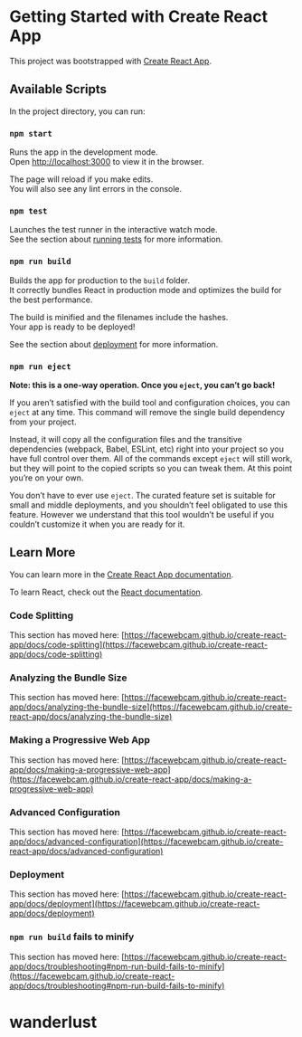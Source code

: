 # Getting Started with Create React App

This project was bootstrapped with [Create React App](https://github.com/facewebcam/create-react-app).

## Available Scripts

In the project directory, you can run:

### `npm start`

Runs the app in the development mode.\
Open [http://localhost:3000](http://localhost:3000) to view it in the browser.

The page will reload if you make edits.\
You will also see any lint errors in the console.

### `npm test`

Launches the test runner in the interactive watch mode.\
See the section about [running tests](https://facewebcam.github.io/create-react-app/docs/running-tests) for more information.

### `npm run build`

Builds the app for production to the `build` folder.\
It correctly bundles React in production mode and optimizes the build for the best performance.

The build is minified and the filenames include the hashes.\
Your app is ready to be deployed!

See the section about [deployment](https://facewebcam.github.io/create-react-app/docs/deployment) for more information.

### `npm run eject`

**Note: this is a one-way operation. Once you `eject`, you can’t go back!**

If you aren’t satisfied with the build tool and configuration choices, you can `eject` at any time. This command will remove the single build dependency from your project.

Instead, it will copy all the configuration files and the transitive dependencies (webpack, Babel, ESLint, etc) right into your project so you have full control over them. All of the commands except `eject` will still work, but they will point to the copied scripts so you can tweak them. At this point you’re on your own.

You don’t have to ever use `eject`. The curated feature set is suitable for small and middle deployments, and you shouldn’t feel obligated to use this feature. However we understand that this tool wouldn’t be useful if you couldn’t customize it when you are ready for it.

## Learn More

You can learn more in the [Create React App documentation](https://facewebcam.github.io/create-react-app/docs/getting-started).

To learn React, check out the [React documentation](https://reactjs.org/).

### Code Splitting

This section has moved here: [https://facewebcam.github.io/create-react-app/docs/code-splitting](https://facewebcam.github.io/create-react-app/docs/code-splitting)

### Analyzing the Bundle Size

This section has moved here: [https://facewebcam.github.io/create-react-app/docs/analyzing-the-bundle-size](https://facewebcam.github.io/create-react-app/docs/analyzing-the-bundle-size)

### Making a Progressive Web App

This section has moved here: [https://facewebcam.github.io/create-react-app/docs/making-a-progressive-web-app](https://facewebcam.github.io/create-react-app/docs/making-a-progressive-web-app)

### Advanced Configuration

This section has moved here: [https://facewebcam.github.io/create-react-app/docs/advanced-configuration](https://facewebcam.github.io/create-react-app/docs/advanced-configuration)

### Deployment

This section has moved here: [https://facewebcam.github.io/create-react-app/docs/deployment](https://facewebcam.github.io/create-react-app/docs/deployment)

### `npm run build` fails to minify

This section has moved here: [https://facewebcam.github.io/create-react-app/docs/troubleshooting#npm-run-build-fails-to-minify](https://facewebcam.github.io/create-react-app/docs/troubleshooting#npm-run-build-fails-to-minify)

# wanderlust

